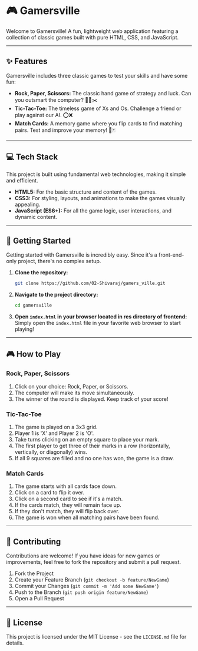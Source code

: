 # 🎮 Gamersville

Welcome to Gamersville! A fun, lightweight web application featuring a collection of classic games built with pure HTML, CSS, and JavaScript.

---

## ✨ Features

Gamersville includes three classic games to test your skills and have some fun:

* **Rock, Paper, Scissors:** The classic hand game of strategy and luck. Can you outsmart the computer? 🗿📄✂️
* **Tic-Tac-Toe:** The timeless game of Xs and Os. Challenge a friend or play against our AI. ⭕❌
* **Match Cards:** A memory game where you flip cards to find matching pairs. Test and improve your memory! 🧠🃏

---

## 💻 Tech Stack

This project is built using fundamental web technologies, making it simple and efficient.

* **HTML5:** For the basic structure and content of the games.
* **CSS3:** For styling, layouts, and animations to make the games visually appealing.
* **JavaScript (ES6+):** For all the game logic, user interactions, and dynamic content.

---

## 🚀 Getting Started

Getting started with Gamersville is incredibly easy. Since it's a front-end-only project, there's no complex setup.

1.  **Clone the repository:**
    ```bash
    git clone https://github.com/02-Shivaraj/gamers_ville.git
    ```
2.  **Navigate to the project directory:**
    ```bash
    cd gamersville
    ```
3.  **Open `index.html` in your browser located in res directory of frontend:**
    Simply open the `index.html` file in your favorite web browser to start playing!

---

## 🎮 How to Play

### Rock, Paper, Scissors
1.  Click on your choice: Rock, Paper, or Scissors.
2.  The computer will make its move simultaneously.
3.  The winner of the round is displayed. Keep track of your score!

### Tic-Tac-Toe
1.  The game is played on a 3x3 grid.
2.  Player 1 is 'X' and Player 2 is 'O'.
3.  Take turns clicking on an empty square to place your mark.
4.  The first player to get three of their marks in a row (horizontally, vertically, or diagonally) wins.
5.  If all 9 squares are filled and no one has won, the game is a draw.

### Match Cards
1.  The game starts with all cards face down.
2.  Click on a card to flip it over.
3.  Click on a second card to see if it's a match.
4.  If the cards match, they will remain face up.
5.  If they don't match, they will flip back over.
6.  The game is won when all matching pairs have been found.

---

## 🤝 Contributing

Contributions are welcome! If you have ideas for new games or improvements, feel free to fork the repository and submit a pull request.

1.  Fork the Project
2.  Create your Feature Branch (`git checkout -b feature/NewGame`)
3.  Commit your Changes (`git commit -m 'Add some NewGame'`)
4.  Push to the Branch (`git push origin feature/NewGame`)
5.  Open a Pull Request

---

## 📜 License

This project is licensed under the MIT License - see the `LICENSE.md` file for details.
